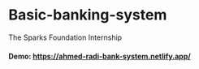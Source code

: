 # Basic-banking-system
The Sparks Foundation Internship 

#### Demo: https://ahmed-radi-bank-system.netlify.app/
